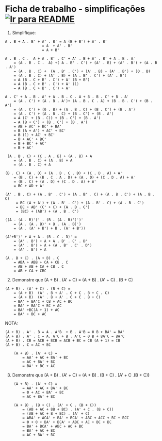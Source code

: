 # Ficha de trabalho - simplificações &nbsp; [![Ir para README](https://img.shields.io/badge/Indice-Verde?style=for-the-badge)](../../README.md#indice)

1. Simplifique: 
```
A . B + A . B' + A' . B' = A (B + B') + A' . B'
				 = A  + A' . B'
				 = A + B'
```

``` 
A . B . C .  A + A . B' . C' + A' . B + A' . B' + A . B . A'  
	= (A . B . C .  A) +( A . B' . C') + (A' . B) + (A' . B') + (A . B . A')
    = (A . B . C) +  (A . B' . C') + (A' . B) + (A' . B') + (0 . B)
    = (A . B . C) + (A' . B) + (A . B' . C') + (A' . B')
    = A (B . C + B' . C') + A' (B + B')
	= A (B . C + B' . C') + A' (1)
	= A (B . C + B' . C') + A' 
```

``` 
A . C' + A . B . A' + A . B . C . A + B . B . C' + B . A'
	= (A . C') + (A . B . A')+ (A . B . C . A) + (B . B . C') + (B . A')
	= (A . C') + (0 . B) + (A . B . C) + (B . C') + (B . A')
	= (A . C') + (A . B . C) + (B . C') + (B . A')
	= A (C' + (B . C)) + (B . C') + (B . A')
	= A (B + C') + (B . C') + (B . A')
	= AB + AC' + BC' + BA'
	= B (A + A') + AC' + BC'
	= B (1) + AC' + BC'
	= B + AC' + BC'
	= B + BC' + AC'
	= B + AC'
```

```  
 (A . B . C) + (C . A . B) + (A . B) + A
	= (A . B . C) + (A . B) + A
	= (A . B . C) + A
``` 	

``` 
(B . C) + (A . D) + (A . B . C . D) + (C . D . A) + A'
	= (B . C) + (B . C . A . D) + (A . D) + (C . D . A) + A'
	= (B . C) + (A . D) + (C . D . A) + A'
	= BC + AD + A'
```

``` 
(A' . B . C) + (A . B' . C') + (A . B' . C) + (A . B . C') + (A . B . C)
	 = BC (A + A') + (A . B' . C') + (A . B' . C) + (A . B . C')
	 = BC + AB' (C' + C) + (A . B . C')
	 = (BC) + (AB') + (A . B . C')
``` 

``` 
((A . (A . B)')' . (B . (A . B)')')'
	= (A . (A . B)' + B . (A . B)')
	= (A . (A' + B') + B . (A' + B'))
```

``` 
(A'+B')' + A + A . (B . C . D)' =
	= (A' . B') + A + A . B' . C' . D'
	= (A' . B') + A + (A . B' . C' . D')
	= (A' . B') + A 
```

``` 
(A . B + C) . (A + B) . C
	= ABA + ABB + CA + CB . C
	= AB + AB + CA + CB . C
	= AB + CA + CBC
``` 

2. Demonstre que  (A + B) . (A' + C) = (A + B) . (A' + C) . (B + C)
   
``` 
(A + B) . (A' + C) . (B + C) =
	= (A + B)  (A' . B + A' . C + C . B + C . C)
	= (A + B)  (A' . B + A' . C + C . B + C)
	= BA' + BA'C + CB + AC + BC
	= BA' + BA'C + BC + AC
	= BA' +BC(A + 1) + AC
	= BA' + BC + AC
```

NOTA:
 
```
(A + B) . A' . B = A . A'B  + B . A'B = 0 B + BA' = BA'
(A + B) . A' . C = A. A'C + B . A'C = 0 B + BA'C = BA'C
(A + B) . CB = ACB + BCB = ACB + BC = CB (A + 1) = CB
(A + B) . C = AC + BC
```
	
``` 
	(A + B) . (A' + C) =
		= AA' + AC + BA' + BC
		= AC + BA' + BC
		= BA' + BC + AC
``` 

	
3. Demonstre que (A + B) . (A' + C) = (A + B) . (B + C) . (A' + C .(B + C))

``` 
	(A + B) . (A' + C) =
		= AA' + AC + BA' + BC
		= 0 + AC + BA' + BC
		= AC + BA' + BC
		
	(A + B) . (B + C) . (A' + C . (B + C))
		= (AB + AC + BB + BC) . (A' + C . (B + C))
		= (AB + AC + B + BC) . (A' + C)
		= ABA' + ACA' + BA' + BCA' + ABC + ACC + BC + BCC 
		= 0 + 0 + BA' + BCA' + ABC + AC + BC + BC 
		= BA' + BCA' + ABC + AC + BC 
		= BA' + AC + BC
		= AC + BA' + BC
	
``` 
